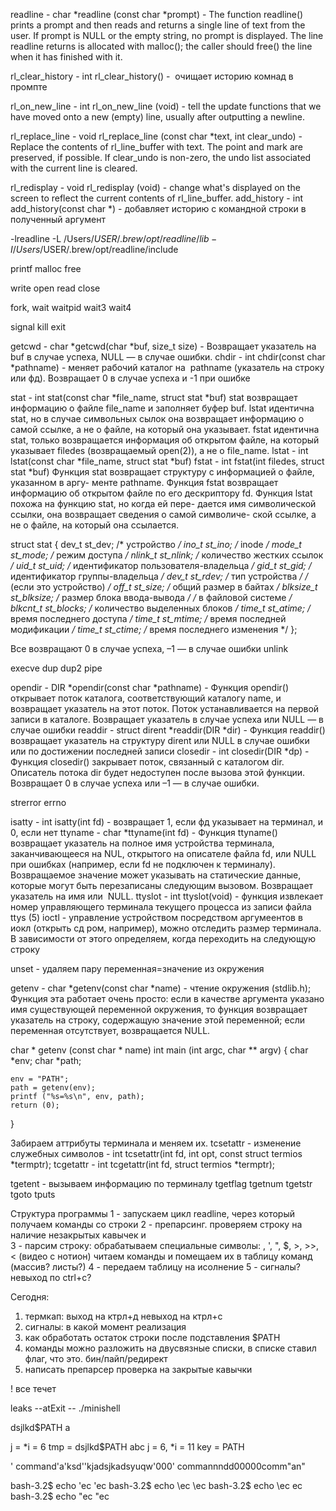 readline - char *readline (const char *prompt) - The function readline() prints a prompt and then reads and returns a single line of text from the user. If prompt is NULL or the empty string, no prompt is displayed. The line readline returns is allocated with malloc(); the caller should free() the line when it has finished with it.

rl_clear_history - int rl_clear_history() -  очищает историю комнад в промпте

rl_on_new_line - int rl_on_new_line (void) - tell the update functions that we have moved onto a new (empty) line, usually after outputting a newline.

rl_replace_line - void rl_replace_line (const char *text, int clear_undo) - Replace the contents of rl_line_buffer with text. The point and mark are preserved, if possible. If clear_undo is non-zero, the undo list associated with the current line is cleared.

rl_redisplay - void rl_redisplay (void) - change what's displayed on the screen to reflect the current contents of rl_line_buffer.
add_history - int add_history(const char *) - добавляет историю с командной строки в полученный аргумент

-lreadline -L /Users/$USER/.brew/opt/readline/lib -I/Users/$USER/.brew/opt/readline/include

printf
malloc
free

write
open
read
close

fork, wait
waitpid
wait3
wait4

signal
kill
exit

getcwd - char *getcwd(char *buf, size_t size) - Возвращает указатель на buf в случае успеха, NULL — в случае ошибки.
chdir - int chdir(const char *pathname) - меняет рабочий каталог на  pathname (указатель на строку или фд). Возвращает 0 в случае успеха и -1 при ошибке

stat -	int stat(const char *file_name, struct stat *buf)
	stat возвращает информацию о файле file_name и заполняет буфер buf. lstat идентична stat, но в случае 	символьных сылок она возвращает информацию о самой ссылке, а не о файле, на который она 	указывает. fstat идентична stat, только возвращается информация об открытом файле, на который 	указывает filedes (возвращаемый open(2)), а не о file_name.
lstat -	int lstat(const char *file_name, struct stat *buf)
fstat -	int fstat(int filedes, struct stat *buf)
	Функция stat возвращает структуру с информацией о файле, указанном в аргу- менте pathname. Функция 	fstat возвращает информацию об открытом файле по его дескриптору fd. Функция lstat похожа на 	функцию stat, но когда ей пере- дается имя символической ссылки, она возвращает сведения о самой 	символиче- ской ссылке, а не о файле, на который она ссылается.


struct stat {
    dev_t         st_dev;      /* устройство */
    ino_t         st_ino;      /* inode */
    mode_t        st_mode;     /* режим доступа */
    nlink_t       st_nlink;    /* количество жестких ссылок */
    uid_t         st_uid;      /* идентификатор пользователя-владельца */
    gid_t         st_gid;      /* идентификатор группы-владельца */
    dev_t         st_rdev;     /* тип устройства */
                               /* (если это устройство) */
    off_t         st_size;     /* общий размер в байтах */
    blksize_t     st_blksize;  /* размер блока ввода-вывода */
                               /* в файловой системе */
    blkcnt_t      st_blocks;   /* количество выделенных блоков */
    time_t        st_atime;    /* время последнего доступа */
    time_t        st_mtime;    /* время последней модификации */
    time_t        st_ctime;    /* время последнего изменения */
};


Все возвращают 0 в случае успеха, –1 — в случае ошибки
unlink

execve
dup
dup2
pipe

opendir - DIR *opendir(const char *pathname) - Функция opendir() открывает поток каталога, соответствующий каталогу name, и возвращает указатель на этот поток. Поток устанавливается на первой записи в каталоге. Возвращает указатель в случае успеха или NULL — в случае ошибки
readdir - struct dirent *readdir(DIR *dir) - Функция readdir() возвращает указатель на структуру dirent или NULL в случае ошибки или по достижении последней записи
closedir - int closedir(DIR *dp) - Функция closedir() закрывает поток, связанный с каталогом dir. Описатель потока dir будет недоступен после вызова этой функции. Возвращает 0 в случае успеха или –1 — в случае ошибки.


strerror
errno

isatty - int isatty(int fd) - возвращает 1, если фд указывает на терминал, и 0, если нет
ttyname - char *ttyname(int fd) - Функция ttyname() возвращает указатель на полное имя устройства терминала, заканчивающееся на NUL, открытого на описателе файла fd, или NULL при ошибках (например, если fd не подключен к терминалу). Возвращаемое значение может указывать на статические данные, которые могут быть перезаписаны следующим вызовом. Возвращает указатель на имя или  NULL.
ttyslot - int ttyslot(void) - функция извлекает номер управляющего терминала текущего процесса из записи файла ttys (5)
ioctl - управление устройством посредством аргумеентов в иокл (открыть сд ром, например), можно отследить размер терминала. В зависимости от этого определяем, когда переходить на следующую строку

unset - удаляем пару переменная=значение из окружения

getenv - char *getenv(const char *name) - чтение окружения (stdlib.h); Функция эта работает очень просто: если в качестве аргумента указано имя существующей переменной окружения, то функция возвращает указатель на строку, содержащую значение этой переменной; если переменная отсутствует, возвращается NULL.

char * getenv (const char * name)
int main (int argc, char ** argv)
{
    char    *env;
    char    *path;

    env = "PATH";
    path = getenv(env);
    printf ("%s=%s\n", env, path);
    return (0);
}

Забираем аттрибуты терминала и меняем их.
tcsetattr - изменение служебных символов - int tcsetattr(int fd, int opt, const struct termios *termptr);
tcgetattr - int tcgetattr(int fd, struct termios *termptr);

tgetent - вызываем информацию по терминалу
tgetflag
tgetnum
tgetstr
tgoto
tputs


Структура программы
1 - запускаем цикл readline, через который получаем команды со строки
2 - препарсинг. проверяем строку на наличие незакрытых кавычек и \
3 - парсим строку:
	обрабатываем специальные символы: \, ', ", $, >, >>, < (видео с нотион)
	читаем команды и помещаем их в таблицу команд (массив? листы?)
4 - передаем таблицу на исолнение
5 - сигналы? невыход по ctrl+c?


Сегодня:
1. термкап:
	выход на ктрл+д
	невыход на ктрл+с
2. сигналы:
	в какой момент
	реализация
3. как обработать остаток строки после подставления $PATH
4. команды можно разложить на двусвязные списки, в списке ставил флаг, что это. бин/пайп/редирект
5. написать препарсер
	проверка на закрытые кавычки

! все течет

leaks --atExit -- ./minishell

dsjlkd$PATH a

j = *i = 6
tmp = dsjlkd$PATH abc
j = 6, *i = 11
key = PATH

\'
command'a'ksd''kjadsjkadsyuqw'000'
commannndd00000comm"an"


bash-3.2$ echo \'ec
'ec
bash-3.2$ echo \\ec
\ec
bash-3.2$ echo \ec
ec
bash-3.2$ echo \"ec
"ec
